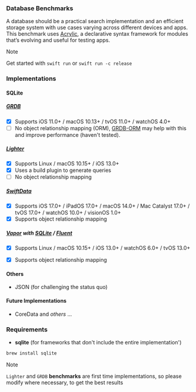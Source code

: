 ### Database Benchmarks
A database should be a practical search implementation and an efficient storage system with use cases varying across different devices and apps. 
This benchmark uses [Acrylic](https://github.com/acrlc/acrylic), a declarative syntax framework for modules that’s evolving and useful for testing apps.

> [!NOTE]
> Get started with `swift run` or `swift run -c release`

### Implementations
#### SQLite
##### [GRDB](https://github.com/entangleduser/GRDB.swift)
- [x] Supports iOS 11.0+ / macOS 10.13+ / tvOS 11.0+ / watchOS 4.0+
- [ ] No object relationship mapping (ORM), [GRDB-ORM](https://github.com/Jasperav/GRDB-ORM) may help with this and improve performance (haven't tested).

##### [Lighter](https://github.com/Lighter-swift/Lighter) 
- [x] Supports Linux / macOS 10.15+ / iOS 13.0+
- [x] Uses a build plugin to generate queries
- [ ] No object relationship mapping

##### [SwiftData](https://developer.apple.com/xcode/swiftdata)
- [x] Supports iOS 17.0+ / iPadOS 17.0+ / macOS 14.0+ / Mac Catalyst 17.0+ / tvOS 17.0+ / watchOS 10.0+ / visionOS 1.0+
- [x] Supports object relationship mapping

##### [Vapor](https://github.com/vapor/Vapor) with [SQLite](https://github.com/vapor/fluent-sqlite-driver) / [Fluent](https://github.com/vapor/Fluent)
- [x] Supports Linux / macOS 10.15+ / iOS 13.0+ / watchOS 6.0+ / tvOS 13.0+
- [x] Supports object relationship mapping


#### Others
- JSON (for challenging the status quo)

#### Future Implementations
- CoreData and *others* ...

### Requirements
- **sqlite** (for frameworks that don't include the entire implementation')
```sh
brew install sqlite
```

> [!NOTE]
> `Lighter` and `GRDB` **benchmarks** are first time implementations, so please modify where necessary, to get the best results
